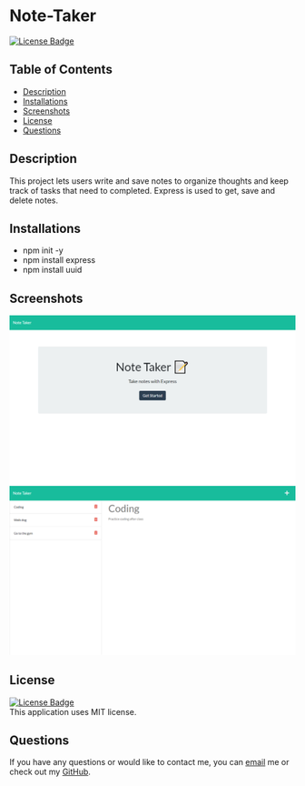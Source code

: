 # Note-Taker

[![License Badge](https://img.shields.io/static/v1?label=License&message=MIT&color=blue&?style=plastic&link=https://choosealicense.com/licenses/mit/)](https://choosealicense.com/licenses/mit/)

  ## Table of Contents
  - [Description](#Description)
  - [Installations](#Installations)
  - [Screenshots](#Screenshots)
  - [License](#License)
  - [Questions](#Questions)

  ## Description
  This project lets users write and save notes to organize thoughts and keep track of tasks that need to completed. Express is used to get, save and delete notes.

  ## Installations
  - npm init -y 
  - npm install express 
  - npm install uuid

  ## Screenshots
  ![](https://github.com/NicoleWrz/Note-Taker/blob/f0aa503867901822705fa0dacc918a4221d540b0/public/assets/images/Starting%20screen.png)
  ![](https://github.com/NicoleWrz/Note-Taker/blob/f0aa503867901822705fa0dacc918a4221d540b0/public/assets/images/exampleSS.png)

  ## License
  [![License Badge](https://img.shields.io/static/v1?label=License&message=MIT&color=blue&?style=plastic&link=https://choosealicense.com/licenses/mit/)](https://choosealicense.com/licenses/mit/)
  </br>
  This application uses MIT license. 

  ## Questions 
  If you have any questions or would like to contact me, you can [email](mailto:nicolewrz@gmail.com) me
  or check out my [GitHub](https://github.com/nicolewrz).
